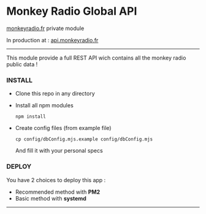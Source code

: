 # Monkey Radio Global API

[monkeyradio.fr](monkeyradio.fr) private module

In production at : [api.monkeyradio.fr](api.monkeyradio.fr)

---

This module provide a full REST API wich contains all the monkey radio public data !

### INSTALL

* Clone this repo in any directory
* Install all npm modules

  ```
  npm install
  ```
* Create config files (from example file)

  ```
  cp config/dbConfig.mjs.example config/dbConfig.mjs
  ```

  And fill it with your personal specs

### DEPLOY

You have 2 choices to deploy this app :

* Recommended method with **PM2**
* Basic method with **systemd**

---